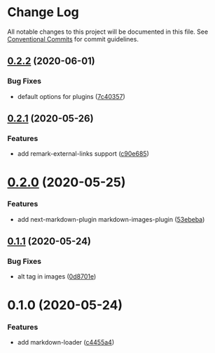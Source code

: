 # Change Log

All notable changes to this project will be documented in this file.
See [Conventional Commits](https://conventionalcommits.org) for commit guidelines.

## [0.2.2](https://github.com/bongnv/markdown-loader/compare/@bongnv/markdown-loader@0.2.1...@bongnv/markdown-loader@0.2.2) (2020-06-01)


### Bug Fixes

* default options for plugins ([7c40357](https://github.com/bongnv/markdown-loader/commit/7c40357e5d51d0dd2d5d91fc8ea0eee2373a56a7))





## [0.2.1](https://github.com/bongnv/markdown-loader/compare/@bongnv/markdown-loader@0.2.0...@bongnv/markdown-loader@0.2.1) (2020-05-26)


### Features

* add remark-external-links support ([c90e685](https://github.com/bongnv/markdown-loader/commit/c90e685b9dfbe61642bb25fb5a8f6243c8a8e4dc))





<a name="0.2.0"></a>
# [0.2.0](https://github.com/bongnv/markdown-loader/compare/@bongnv/markdown-loader@0.1.1...@bongnv/markdown-loader@0.2.0) (2020-05-25)


### Features

* add next-markdown-plugin markdown-images-plugin ([53ebeba](https://github.com/bongnv/markdown-loader/commit/53ebeba))




<a name="0.1.1"></a>
## [0.1.1](https://github.com/bongnv/markdown-loader/compare/@bongnv/markdown-loader@0.1.0...@bongnv/markdown-loader@0.1.1) (2020-05-24)


### Bug Fixes

* alt tag in images ([0d8701e](https://github.com/bongnv/markdown-loader/commit/0d8701e))




<a name="0.1.0"></a>
# 0.1.0 (2020-05-24)


### Features

* add markdown-loader ([c4455a4](https://github.com/bongnv/markdown-loader/commit/c4455a4))
